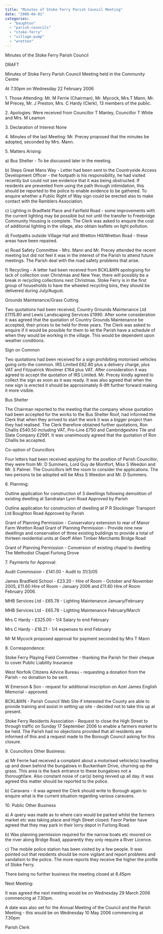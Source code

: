 ```yaml
---
title: "Minutes of Stoke Ferry Parish Council Meeting"
date: "2006-04-01"
categories: 
  - "boughton"
  - "parish-councils"
  - "stoke-ferry"
  - "village-pump"
  - "wretton"
---
```


Minutes of the Stoke Ferry Parish Council

DRAFT

Minutes of Stoke Ferry Parish Council Meeting held in the Community Centre

At 7.30pm on Wednesday 22 February 2006

1\. Those Attending: Mr. M Ferrie (Chairman), Mr. Mycock, Mrs.T Mann, Mr. M Precey, Mr. J Preston, Mrs. C Hardy (Clerk), 13 members of the public.

2\. Apologies: Were received from Councillor T Manley, Councillor T White and Mrs. M Leamon

3\. Declaration of Interest None

4\. Minutes of the last Meeting: Mr. Precey proposed that the minutes be adopted, seconded by Mrs. Mann.

5\. Matters Arising:

a) Bus Shelter - To be discussed later in the meeting.

b) Steps Great Mans Way - Letter had been sent to the Countryside Access Development Officer - the footpath is his responsibility, he had visited recently but could not see evidence that it was being obstructed. If residents are prevented from using the path through intimidation, this should be reported to the police to enable evidence to be gathered. To enquire whether a Public Right of Way sign could be erected also to make contact with the Ramblers Association.

c) Lighting in Bradfield Place and Fairfield Road - some improvements with the current lighting may be possible but not until the transfer to Freebridge Community Housing is complete. The Clerk was asked to enquire the cost of additional lighting in the village, also obtain leaflets on light pollution.

d) Footpaths outside Village Hall and Wretton Hill/Wretton Road - these areas have been repaired.

e) Road Safety Committee - Mrs. Mann and Mr. Precey attended the recent meeting but did not feel it was in the interest of the Parish to attend future meetings. The Parish deal with the road safety problems that arise.

f) Recycling - A letter had been received from BCKL&WN apologising for lack of collection over Christmas and New Year, there will possibly be a break in recycling collections next Christmas. Stoke Ferry is in the first group of households to have the wheeled recycling bins, they should be delivered during July/August.

Grounds Maintenance/Grass Cutting

Two quotations had been received, Country Grounds Maintenance Ltd £1115.80 and Lewis Landscaping Services £1990. After some consideration it was agreed that the quotation of Country Grounds Maintenance be accepted, their prices to be held for three years. The Clerk was asked to enquire if it would be possible for them to let the Parish have a schedule of when they would be working in the village. This would be dependent upon weather conditions.

Sign on Common

Two quotations had been received for a sign prohibiting motorised vehicles going onto the common. IRS Limited £62.80 plus a delivery charge, plus VAT and Fitzpatrick Woolmer £164 plus VAT. After consideration it was agreed to accept the quotation of IRS Limited. Mr. Precey kindly agreed to collect the sign as soon as it was ready. It was also agreed that when the new sign is erected it should be approximately 6-8ft further forward making it more visible.

Bus Shelter

The Chairman reported to the meeting that the company whose quotation had been accepted for the works to the Bus Shelter Roof, had informed the Clerk that when they arrived to start the work it was a bigger project than they had realised. The Clerk therefore obtained further quotations, Ron Challis £540.50 including VAT, Pro-Line £750 and Cambridgeshire Tile and Slate Company £2991. It was unanimously agreed that the quotation of Ron Challis be accepted.

Co-option of Councillors

Four letters had been received applying for the position of Parish Councillor, they were from Mr. D Summers, Lord Guy de Montfort, Miss S Weedon and Mr. S Palmer. The Councillors left the room to consider the applications. The two persons to be adopted will be Miss S Weedon and Mr. D Summers.

6\. Planning:

Outline application for construction of 3 dwellings following demolition of existing dwelling at Sandralan Lynn Road Approved by Parish

Outline application for construction of dwelling at P R Stockinger Transport Ltd Boughton Road Approved by Parish

Grant of Planning Permission - Conservatory extension to rear of Manor Farm Wretton Road Grant of Planning Permission - Provide nine new dwellings and conservation of three existing buildings to provide a total of thirteen residential units at Geoff Allen Timber Merchants Bridge Road

Grant of Planning Permission - Conversion of existing chapel to dwelling The Methodist Chapel Furlong Drove

7\. Payments for Approval:

Audit Commission - £141.00 - Audit to 31/3/05

James Bradfield School - £23.20 - Hire of Room - October and November 2005, £11.60 Hire of Room - January 2006 and £11.60 Hire of Room February 2006.

MHB Services Ltd - £65.78 - Lighting Maintenance January/February

MHB Services Ltd - £65.78 - Lighting Maintenance February/March

Mrs C Hardy - £325.00 - 1/4 Salary to end February

Mrs C Hardy - £18.21 - 1/4 expenses to end February

Mr M Mycock proposed approval for payment seconded by Mrs T Mann

8\. Correspondence:

Stoke Ferry Playing Field Committee - thanking the Parish for their cheque to cover Public Liability Insurance

West Norfolk Citizens Advice Bureau - requesting a donation from the Parish - no donation to be sent.

W Emerson & Son - request for additional inscription on Azel James English Memorial - approved.

BCKL&WN - Parish Council Web Site if interested the County are able to provide training and assist in setting up site - decided not to take this up at present.

Stoke Ferry Residents Association - Request to close the High Street to through traffic on Sunday 17 September 2006 to enable a farmers market to be held. The Parish had no objections provided that all residents are informed of this and a request made to the Borough Council asking for this closure.

9\. Councillors Other Business:

a) Mr Ferrie had received a complaint about a motorised vehicle(s) travelling up and down behind the bungalows in Buckenham Drive, churning up the grass. This area is the back entrance to these bungalows not a thoroughfare. Also constant noise of car(s) being revved up all day. It was agreed this matter should be reported to the police.

b) Caravans - it was agreed the Clerk should write to Borough again to enquire what is the current situation regarding various caravans.

10\. Public Other Business

a) A query was made as to where cars would be parked whilst the farmers market etc was taking place and High Street closed. Favor Parker have agreed that they may park in their lorry depot in Furlong Road.

b) Was planning permission required for the narrow boats etc moored on the river along Bridge Road, apparently they only require a River Licence.

c) The mobile police station has been visited by a few people. It was pointed out that residents should be more vigilant and report problems and vandalism to the police. The more reports they receive the higher the profile of Stoke Ferry.

There being no further business the meeting closed at 8.45pm

Next Meeting:

It was agreed the next meeting would be on Wednesday 29 March 2006 commencing at 7.30pm.

A date was also set for the Annual Meeting of the Council and the Parish Meeting - this would be on Wednesday 10 May 2006 commencing at 7.30pm

Parish Clerk

